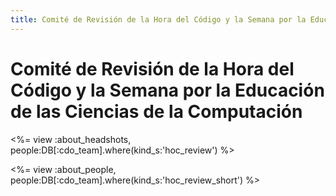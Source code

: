 ```yaml
---
title: Comité de Revisión de la Hora del Código y la Semana por la Educación de las Ciencias de la Computación
---
```


# Comité de Revisión de la Hora del Código y la Semana por la Educación de las Ciencias de la Computación

<%= view :about_headshots, people:DB[:cdo_team].where(kind_s:'hoc_review') %>

<%= view :about_people, people:DB[:cdo_team].where(kind_s:'hoc_review_short') %>

